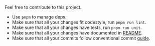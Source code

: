 Feel free to contribute to this project.

- Use `pnpm` to manage deps.
- Make sure that all your changes fit codestyle, run `pnpm run lint`.
- Make sure that all your changes have tests, run `pnpm run unit`.
- Make sure that all your changes have documented in [README](README.md).
- Make sure that all your commits follow conventional commit [guide](https://conventionalcommits.org/).
